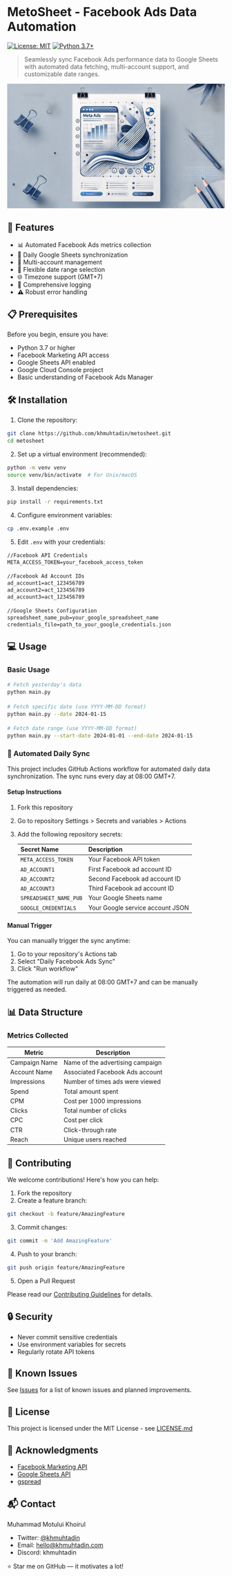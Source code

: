 # MetoSheet - Facebook Ads Data Automation

[![License: MIT](https://img.shields.io/badge/License-MIT-yellow.svg)](https://opensource.org/licenses/MIT)
[![Python 3.7+](https://img.shields.io/badge/python-3.7+-blue.svg)](https://www.python.org/downloads/)

> Seamlessly sync Facebook Ads performance data to Google Sheets with automated data fetching, multi-account support, and customizable date ranges.

![Project Banner](docs/assets/banner.png)

## 🚀 Features

- 📊 Automated Facebook Ads metrics collection
- 🔄 Daily Google Sheets synchronization
- 👥 Multi-account management
- 📅 Flexible date range selection
- 🌐 Timezone support (GMT+7)
- 📝 Comprehensive logging
- ⚠️ Robust error handling

## 📋 Prerequisites

Before you begin, ensure you have:

- Python 3.7 or higher
- Facebook Marketing API access
- Google Sheets API enabled
- Google Cloud Console project
- Basic understanding of Facebook Ads Manager

## 🛠️ Installation

1. Clone the repository:

```bash
git clone https://github.com/khmuhtadin/metosheet.git
cd metosheet
```

2. Set up a virtual environment (recommended):

```bash
python -m venv venv
source venv/bin/activate  # For Unix/macOS
```

3. Install dependencies:

```bash
pip install -r requirements.txt
```

4. Configure environment variables:

```bash
cp .env.example .env
```

5. Edit `.env` with your credentials:

```env
//Facebook API Credentials
META_ACCESS_TOKEN=your_facebook_access_token

//Facebook Ad Account IDs
ad_account1=act_123456789
ad_account2=act_123456789
ad_account3=act_123456789

//Google Sheets Configuration
spreadsheet_name_pub=your_google_spreadsheet_name
credentials_file=path_to_your_google_credentials.json
```

## 💻 Usage

### Basic Usage

```bash
# Fetch yesterday's data
python main.py

# Fetch specific date (use YYYY-MM-DD format)
python main.py --date 2024-01-15

# Fetch date range (use YYYY-MM-DD format)
python main.py --start-date 2024-01-01 --end-date 2024-01-15
```

### 🤖 Automated Daily Sync

This project includes GitHub Actions workflow for automated daily data synchronization. The sync runs every day at 08:00 GMT+7.

#### Setup Instructions

1. Fork this repository
2. Go to repository Settings > Secrets and variables > Actions
3. Add the following repository secrets:

   | Secret Name            | Description                      |
   | ---------------------- | -------------------------------- |
   | `META_ACCESS_TOKEN`    | Your Facebook API token          |
   | `AD_ACCOUNT1`          | First Facebook ad account ID     |
   | `AD_ACCOUNT2`          | Second Facebook ad account ID    |
   | `AD_ACCOUNT3`          | Third Facebook ad account ID     |
   | `SPREADSHEET_NAME_PUB` | Your Google Sheets name          |
   | `GOOGLE_CREDENTIALS`   | Your Google service account JSON |

#### Manual Trigger

You can manually trigger the sync anytime:

1. Go to your repository's Actions tab
2. Select "Daily Facebook Ads Sync"
3. Click "Run workflow"

The automation will run daily at 08:00 GMT+7 and can be manually triggered as needed.

## 📊 Data Structure

### Metrics Collected

| Metric        | Description                      |
| ------------- | -------------------------------- |
| Campaign Name | Name of the advertising campaign |
| Account Name  | Associated Facebook Ads account  |
| Impressions   | Number of times ads were viewed  |
| Spend         | Total amount spent               |
| CPM           | Cost per 1000 impressions        |
| Clicks        | Total number of clicks           |
| CPC           | Cost per click                   |
| CTR           | Click-through rate               |
| Reach         | Unique users reached             |

## 🤝 Contributing

We welcome contributions! Here's how you can help:

1. Fork the repository
2. Create a feature branch:

```bash
git checkout -b feature/AmazingFeature
```

3. Commit changes:

```bash
git commit -m 'Add AmazingFeature'
```

4. Push to your branch:

```bash
git push origin feature/AmazingFeature
```

5. Open a Pull Request

Please read our [Contributing Guidelines](CONTRIBUTING.md) for details.

## 🔒 Security

- Never commit sensitive credentials
- Use environment variables for secrets
- Regularly rotate API tokens

## 🐛 Known Issues

See [Issues](https://github.com/khmuhtadin/metosheet/issues) for a list of known issues and planned improvements.

## 📜 License

This project is licensed under the MIT License - see [LICENSE.md](LICENSE.md)

## 🙏 Acknowledgments

- [Facebook Marketing API](https://developers.facebook.com/docs/marketing-apis/)
- [Google Sheets API](https://developers.google.com/sheets/api)
- [gspread](https://github.com/burnash/gspread)

## 📬 Contact

Muhammad Motului Khoirul

- Twitter: [@khmuhtadin](https://twitter.com/khmuhtadin)
- Email: hello@khmuhtadin.com
- Discord: khmuhtadin

⭐️ Star me on GitHub — it motivates a lot!
